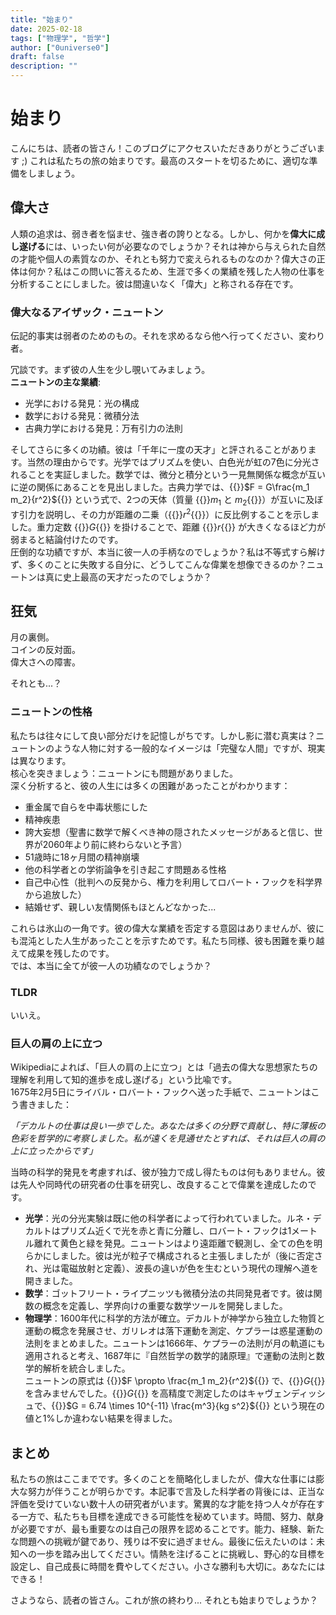 ```yaml
---
title: "始まり"
date: 2025-02-18
tags: ["物理学", "哲学"]
author: ["0universe0"]
draft: false
description: ""
---
```


# 始まり

こんにちは、読者の皆さん！このブログにアクセスいただきありがとうございます ;) これは私たちの旅の始まりです。最高のスタートを切るために、適切な準備をしましょう。

## 偉大さ

人類の追求は、弱き者を悩ませ、強き者の誇りとなる。しかし、何かを**偉大に成し遂げる**には、いったい何が必要なのでしょうか？それは神から与えられた自然の才能や個人の素質なのか、それとも努力で変えられるものなのか？偉大さの正体は何か？私はこの問いに答えるため、生涯で多くの業績を残した人物の仕事を分析することにしました。彼は間違いなく「偉大」と称される存在です。

### 偉大なるアイザック・ニュートン

伝記的事実は弱者のためのもの。それを求めるなら他へ行ってください、変わり者。  

冗談です。まず彼の人生を少し覗いてみましょう。  
**ニュートンの主な業績**:

- 光学における発見：光の構成
- 数学における発見：微積分法
- 古典力学における発見：万有引力の法則

そしてさらに多くの功績。彼は「千年に一度の天才」と評されることがあります。当然の理由からです。光学ではプリズムを使い、白色光が虹の7色に分光されることを実証しました。数学では、微分と積分という一見無関係な概念が互いに逆の関係にあることを見出しました。古典力学では、{{<katex>}}$F = G\frac{m_1 m_2}{r^2}${{</katex>}} という式で、2つの天体（質量 {{<katex>}}$m_1$ と $m_2${{</katex>}}）が互いに及ぼす引力を説明し、その力が距離の二乗（{{<katex>}}$r^2${{</katex>}}）に反比例することを示しました。重力定数 {{<katex>}}$G${{</katex>}} を掛けることで、距離 {{<katex>}}$r${{</katex>}} が大きくなるほど力が弱まると結論付けたのです。  
圧倒的な功績ですが、本当に彼一人の手柄なのでしょうか？私は不等式すら解けず、多くのことに失敗する自分に、どうしてこんな偉業を想像できるのか？ニュートンは真に史上最高の天才だったのでしょうか？

## 狂気

月の裏側。  
コインの反対面。  
偉大さへの障害。  

それとも...？

### ニュートンの性格

私たちは往々にして良い部分だけを記憶しがちです。しかし影に潜む真実は？ニュートンのような人物に対する一般的なイメージは「完璧な人間」ですが、現実は異なります。  
核心を突きましょう：ニュートンにも問題がありました。  
深く分析すると、彼の人生には多くの困難があったことがわかります：

- 重金属で自らを中毒状態にした
- 精神疾患
- 誇大妄想（聖書に数学で解くべき神の隠されたメッセージがあると信じ、世界が2060年より前に終わらないと予言）
- 51歳時に18ヶ月間の精神崩壊
- 他の科学者との学術論争を引き起こす問題ある性格
- 自己中心性（批判への反発から、権力を利用してロバート・フックを科学界から追放した）
- 結婚せず、親しい友情関係もほとんどなかった...

これらは氷山の一角です。彼の偉大な業績を否定する意図はありませんが、彼にも混沌とした人生があったことを示すためです。私たち同様、彼も困難を乗り越えて成果を残したのです。  
では、本当に全てが彼一人の功績なのでしょうか？

### TLDR

いいえ。

### 巨人の肩の上に立つ

Wikipediaによれば、「巨人の肩の上に立つ」とは「過去の偉大な思想家たちの理解を利用して知的進歩を成し遂げる」という比喩です。  
1675年2月5日にライバル・ロバート・フックへ送った手紙で、ニュートンはこう書きました：

*「デカルトの仕事は良い一歩でした。あなたは多くの分野で貢献し、特に薄板の色彩を哲学的に考察しました。私が遠くを見通せたとすれば、それは巨人の肩の上に立ったからです」*

当時の科学的発見を考慮すれば、彼が独力で成し得たものは何もありません。彼は先人や同時代の研究者の仕事を研究し、改良することで偉業を達成したのです。

- **光学**：光の分光実験は既に他の科学者によって行われていました。ルネ・デカルトはプリズム近くで光を赤と青に分離し、ロバート・フックは1メートル離れて黄色と緑を発見。ニュートンはより遠距離で観測し、全ての色を明らかにしました。彼は光が粒子で構成されると主張しましたが（後に否定され、光は電磁放射と定義）、波長の違いが色を生むという現代の理解へ道を開きました。
- **数学**：ゴットフリート・ライプニッツも微積分法の共同発見者です。彼は関数の概念を定義し、学界向けの重要な数学ツールを開発しました。
- **物理学**：1600年代に科学的方法が確立。デカルトが神学から独立した物質と運動の概念を発展させ、ガリレオは落下運動を測定、ケプラーは惑星運動の法則をまとめました。ニュートンは1666年、ケプラーの法則が月の軌道にも適用されると考え、1687年に『自然哲学の数学的諸原理』で運動の法則と数学的解析を統合しました。  
ニュートンの原式は {{<katex>}}$F \propto \frac{m_1 m_2}{r^2}${{</katex>}} で、{{<katex>}}$G${{</katex>}} を含みませんでした。{{<katex>}}$G${{</katex>}} を高精度で測定したのはキャヴェンディッシュで、{{<katex>}}$G = 6.74 \times 10^{-11} \frac{m^3}{kg s^2}${{</katex>}} という現在の値と1%しか違わない結果を得ました。

## まとめ

私たちの旅はここまでです。多くのことを簡略化しましたが、偉大な仕事には膨大な努力が伴うことが明らかです。本記事で言及した科学者の背後には、正当な評価を受けていない数十人の研究者がいます。驚異的な才能を持つ人々が存在する一方で、私たちも目標を達成できる可能性を秘めています。時間、努力、献身が必要ですが、最も重要なのは自己の限界を認めることです。能力、経験、新たな問題への挑戦が鍵であり、残りは不安に過ぎません。最後に伝えたいのは：未知への一歩を踏み出してください。情熱を注げることに挑戦し、野心的な目標を設定し、自己成長に時間を費やしてください。小さな勝利も大切に。あなたにはできる！  

さようなら、読者の皆さん。これが旅の終わり... それとも始まりでしょうか？
